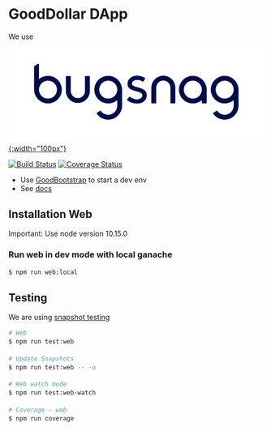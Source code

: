 
# GoodDollar DApp
We use [![Bugsnag](/bugsnag_logo.svg?raw=true&sanitize=1){:width="100px"}](https://bugsnag.com)

[![Build Status](https://travis-ci.com/GoodDollar/GoodDAPP.svg?branch=master)](https://travis-ci.com/GoodDollar/GoodDAPP) [![Coverage Status](https://coveralls.io/repos/github/GoodDollar/GoodDAPP/badge.svg?branch=master)](https://coveralls.io/github/GoodDollar/GoodDAPP?branch=master)

- Use [GoodBootstrap](https://github.com/GoodDollar/GoodBootstrap) to start a dev env
- See [docs](https://docs.gooddollar.org)

## Installation Web

Important: Use node version 10.15.0

### Run web in dev mode with local ganache

```bash
$ npm run web:local
```

## Testing

We are using [snapshot testing](https://jestjs.io/docs/en/snapshot-testing)

```bash
# Web
$ npm run test:web

# Update Snapshots
$ npm run test:web -- -u

# Web watch mode
$ npm run test:web-watch

# Coverage - web
$ npm run coverage
```
